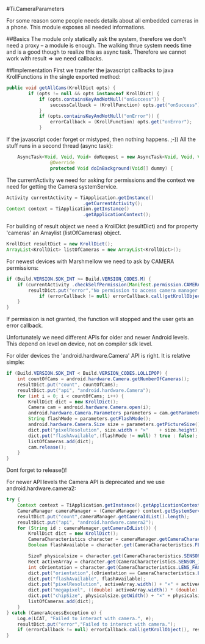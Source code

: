 #Ti.CameraParameters

For some reason some people needs details about all embedded cameras in a phone. This module exposes all needed informations.

##Basics
The module only statically ask the system, therefore we don't need a proxy – a module is enough.
The walking thrue system needs time and is a good though to realize this as async task. Therefore we cannot work with result => we need callbacks.

##Implementation
First we transfer  the javascript callbacks to java KrollFunctions in the single exported method:
```java
public void getAllCams(KrollDict opts) {
		if (opts != null && opts instanceof KrollDict) {
			if (opts.containsKeyAndNotNull("onSuccess")) {
				successCallback = (KrollFunction) opts.get("onSuccess");
			}
			if (opts.containsKeyAndNotNull("onError")) {
				errorCallback = (KrollFunction) opts.get("onError");
			}
```
If the javascript coder forget or mistyped, then nothing happens. ;-))
All the stuff runs in a second thread (async task):
```java
	AsyncTask<Void, Void, Void> doRequest = new AsyncTask<Void, Void, Void>() {
				@Override
				protected Void doInBackground(Void[] dummy) {
```

The currentActivity we need for asking for permissions and the context we need for getting the Camera systemService. 
```java
Activity currentActivity = TiApplication.getInstance()
							.getCurrentActivity();
Context context = TiApplication.getInstance()
							.getApplicationContext();
```
For building of result object we need a KrollDict (resultDict) and for property 'cameras' an Arraylist (listOfCameras) object.
```java
KrollDict resultDict = new KrollDict();
ArrayList<KrollDict> listOfCameras = new ArrayList<KrollDict>();
```
For newest devices with Marshmellow we need to ask by CAMERA permissions:
```java
if (Build.VERSION.SDK_INT >= Build.VERSION_CODES.M) {
	if (currentActivity .checkSelfPermission(Manifest.permission.CAMERA) == PackageManager.PERMISSION_DENIED) {
		resultDict.put("error","No permission to access camera manager.");
			if (errorCallback != null) errorCallback.call(getKrollObject(), resultDict);
	}
}
```			
If permission is not granted, the function will stopped and the user gets an error callback.

Unfortunately we need different APIs for older and newer Android levels. This depend on level on device, not on compiler sdk level. 

For older devices the 'android.hardware.Camera' API is right. 
It is relative simple:
```java
if (Build.VERSION.SDK_INT < Build.VERSION_CODES.LOLLIPOP) {
	int countOfCams = android.hardware.Camera.getNumberOfCameras();
	resultDict.put("count", countOfCams);
	resultDict.put("api", "android.hardware.Camera");
	for (int i = 0; i < countOfCams; i++) {
		KrollDict dict = new KrollDict();
		Camera cam = android.hardware.Camera.open(i);
		android.hardware.Camera.Parameters parameters = cam.getParameters();
		String flashMode = parameters.getFlashMode();
		android.hardware.Camera.Size size = parameters.getPictureSize();
		dict.put("pixelResolution", size.width + "×"	+ size.height);
		dict.put("flashAvailable",(flashMode != null) ? true : false);
		listOfCameras.add(dict);
		cam.release();
	}
}
```
Dont forget to release()!

For newer API levels the Camera API is deprecated and we use android.hardware.camera2:

```java
try {
	Context context = TiApplication.getInstance().getApplicationContext();
	CameraManager cameraManager = (CameraManager) context.getSystemService(Context.CAMERA_SERVICE);
	resultDict.put("count",cameraManager.getCameraIdList().length);
	resultDict.put("api", "android.hardware.camera2");
	for (String id : cameraManager.getCameraIdList()) {
		KrollDict dict = new KrollDict();
		CameraCharacteristics character = cameraManager.getCameraCharacteristics(id);
		Boolean flashAvailable = character.get(CameraCharacteristics.FLASH_INFO_AVAILABLE);

		SizeF physicalsize = character.get(CameraCharacteristics.SENSOR_INFO_PHYSICAL_SIZE);
		Rect activeArray = character.get(CameraCharacteristics.SENSOR_INFO_ACTIVE_ARRAY_SIZE);
		int cOrientation = character.get(CameraCharacteristics.LENS_FACING);
		dict.put("orientation",(cOrientation == CameraCharacteristics.LENS_FACING_FRONT) ? "front": "rear");
		dict.put("flashAvailable", flashAvailable);
		dict.put("pixelResolution", activeArray.width() + "×" + activeArray.height());
		dict.put("megapixel", ((double) activeArray.width() * (double) activeArray.height()) / 1000000.0f);
		dict.put("chipSize", physicalsize.getWidth() + "×" + physicalsize.getHeight());
		listOfCameras.add(dict);
	}
} catch (CameraAccessException e) {
	Log.e(LCAT, "Failed to interact with camera.", e);
	resultDict.put("error","Failed to interact with camera.");
	if (errorCallback != null) errorCallback.call(getKrollObject(), resultDict);
}
```


